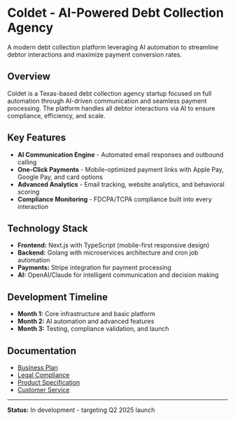 # Coldet - AI-Powered Debt Collection Agency

A modern debt collection platform leveraging AI automation to streamline debtor interactions and maximize payment conversion rates.

## Overview

Coldet is a Texas-based debt collection agency startup focused on full automation through AI-driven communication and seamless payment processing. The platform handles all debtor interactions via AI to ensure compliance, efficiency, and scale.

## Key Features

-   **AI Communication Engine** - Automated email responses and outbound calling
-   **One-Click Payments** - Mobile-optimized payment links with Apple Pay, Google Pay, and card options
-   **Advanced Analytics** - Email tracking, website analytics, and behavioral scoring
-   **Compliance Monitoring** - FDCPA/TCPA compliance built into every interaction

## Technology Stack

-   **Frontend:** Next.js with TypeScript (mobile-first responsive design)
-   **Backend:** Golang with microservices architecture and cron job automation
-   **Payments:** Stripe integration for payment processing
-   **AI:** OpenAI/Claude for intelligent communication and decision making

## Development Timeline

-   **Month 1:** Core infrastructure and basic platform
-   **Month 2:** AI automation and advanced features
-   **Month 3:** Testing, compliance validation, and launch

## Documentation

-   [Business Plan](docs/BUSINESS_PLAN.md)
-   [Legal Compliance](docs/LEGAL_COMPLIANCE.md)
-   [Product Specification](docs/PRODUCT.md)
-   [Customer Service](docs/CUSTOMER_SERVICE.md)

---

**Status:** In development - targeting Q2 2025 launch
